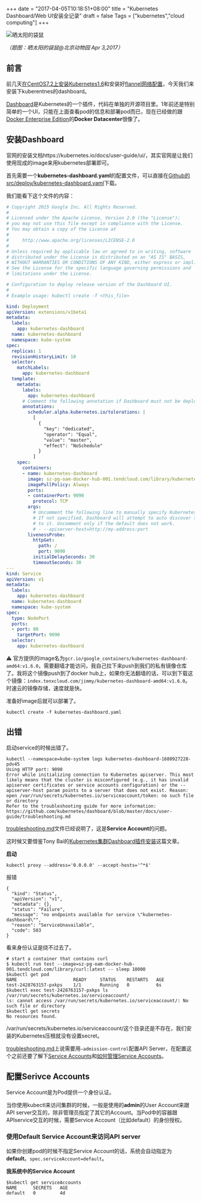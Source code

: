 +++
date = "2017-04-05T10:18:51+08:00"
title = "Kubernetes Dashboard/Web UI安装全记录"
draft = false
Tags = ["kubernetes","cloud computing"]
+++

![晒太阳的袋鼠](http://olz1di9xf.bkt.clouddn.com/2017040301.jpg)

*（题图：晒太阳的袋鼠@北京动物园 Apr 3,2017）*

## 前言

前几天[在CentOS7.2上安装Kubernetes1.6](http://rootsongjc.github.io/blogs/kubernetes-installation-on-centos/)和安装好[flannel网络配置](http://rootsongjc.github.io/blogs/kubernetes-network-config/)，今天我们来安装下kuberentnes的dashboard。

[Dashboard](https://github.com/kubernetes/dashboard)是Kubernetes的一个插件，代码在单独的开源项目里。1年前还是特别简单的一个UI，只能在上面查看pod的信息和部署pod而已，现在已经做的跟[Docker Enterprise Edition](https://www.docker.com/enterprise-edition)的**Docker Datacenter**很像了。

## 安装Dashboard

官网的安装文档https://kubernetes.io/docs/user-guide/ui/，其实官网是让我们使用现成的image来用kubernetes部署即可。

首先需要一个**kubernetes-dashboard.yaml**的配置文件，可以直接在[Github的src/deploy/kubernetes-dashboard.yaml](https://github.com/kubernetes/dashboard/blob/master/src/deploy/kubernetes-dashboard.yaml)下载。

我们能看下这个文件的内容：

```yaml
# Copyright 2015 Google Inc. All Rights Reserved.
#
# Licensed under the Apache License, Version 2.0 (the "License");
# you may not use this file except in compliance with the License.
# You may obtain a copy of the License at
#
#     http://www.apache.org/licenses/LICENSE-2.0
#
# Unless required by applicable law or agreed to in writing, software
# distributed under the License is distributed on an "AS IS" BASIS,
# WITHOUT WARRANTIES OR CONDITIONS OF ANY KIND, either express or implied.
# See the License for the specific language governing permissions and
# limitations under the License.

# Configuration to deploy release version of the Dashboard UI.
#
# Example usage: kubectl create -f <this_file>

kind: Deployment
apiVersion: extensions/v1beta1
metadata:
  labels:
    app: kubernetes-dashboard
  name: kubernetes-dashboard
  namespace: kube-system
spec:
  replicas: 1
  revisionHistoryLimit: 10
  selector:
    matchLabels:
      app: kubernetes-dashboard
  template:
    metadata:
      labels:
        app: kubernetes-dashboard
      # Comment the following annotation if Dashboard must not be deployed on master
      annotations:
        scheduler.alpha.kubernetes.io/tolerations: |
          [
            {
              "key": "dedicated",
              "operator": "Equal",
              "value": "master",
              "effect": "NoSchedule"
            }
          ]
    spec:
      containers:
      - name: kubernetes-dashboard
        image: sz-pg-oam-docker-hub-001.tendcloud.com/library/kubernetes-dashboard-amd64:v1.6.0
        imagePullPolicy: Always
        ports:
        - containerPort: 9090
          protocol: TCP
        args:
          # Uncomment the following line to manually specify Kubernetes API server Host
          # If not specified, Dashboard will attempt to auto discover the API server and connect
          # to it. Uncomment only if the default does not work.
          # - --apiserver-host=http://my-address:port
        livenessProbe:
          httpGet:
            path: /
            port: 9090
          initialDelaySeconds: 30
          timeoutSeconds: 30
---
kind: Service
apiVersion: v1
metadata:
  labels:
    app: kubernetes-dashboard
  name: kubernetes-dashboard
  namespace: kube-system
spec:
  type: NodePort
  ports:
  - port: 80
    targetPort: 9090
  selector:
    app: kubernetes-dashboard
```

⚠️ 官方提供的image名为`gcr.io/google_containers/kubernetes-dashboard-amd64:v1.6.0`，需要翻墙才能访问，我自己拉下来push到我们的私有镜像仓库了。我将这个镜像push到了docker hub上，如果你无法翻墙的话，可以到下载这个镜像：`index.tenxcloud.com/jimmy/kubernetes-dashboard-amd64:v1.6.0`。时速云的镜像存储，速度就是快。

准备好image后就可以部署了。

```
kubectl create -f kubernetes-dashboard.yaml
```

## 出错

启动service的时候出错了。

```
kubectl --namespace=kube-system logs kubernetes-dashboard-1680927228-pdv45
Using HTTP port: 9090
Error while initializing connection to Kubernetes apiserver. This most likely means that the cluster is misconfigured (e.g., it has invalid apiserver certificates or service accounts configuration) or the --apiserver-host param points to a server that does not exist. Reason: open /var/run/secrets/kubernetes.io/serviceaccount/token: no such file or directory
Refer to the troubleshooting guide for more information: https://github.com/kubernetes/dashboard/blob/master/docs/user-guide/troubleshooting.md
```

[troubleshooting.md](https://github.com/kubernetes/dashboard/blob/master/docs/user-guide/troubleshooting.md)文件已经说明了，这是**Service Account**的问题。

这时候又要借鉴Tony Bai的[Kubernetes集群Dashboard插件安装](http://tonybai.com/2017/01/19/install-dashboard-addon-for-k8s/)这篇文章。

**启动**

```
kubectl proxy --address='0.0.0.0' --accept-hosts='^*$'
```

报错

```
{
  "kind": "Status",
  "apiVersion": "v1",
  "metadata": {},
  "status": "Failure",
  "message": "no endpoints available for service \"kubernetes-dashboard\"",
  "reason": "ServiceUnavailable",
  "code": 503
}
```

看来身份认证是绕不过去了。

```
# start a container that contains curl
$ kubectl run test --image=sz-pg-oam-docker-hub-001.tendcloud.com/library/curl:latest -- sleep 10000
$kubectl get pod
NAME                     READY     STATUS    RESTARTS   AGE
test-2428763157-pxkps    1/1       Running   0          6s
$kubectl exec test-2428763157-pxkps ls /var/run/secrets/kubernetes.io/serviceaccount/
ls: cannot access /var/run/secrets/kubernetes.io/serviceaccount/: No such file or directory
$kubectl get secrets
No resources found.
```

/var/run/secrets/kubernetes.io/serviceaccount/这个目录还是不存在，我们安装的Kubernetes压根就没有设置secret。

[troubleshooting.md](https://github.com/kubernetes/dashboard/blob/master/docs/user-guide/troubleshooting.md)上说需要用`—admission-control`配置API Server，在配置这个之前还要了解下[Service Accounts](https://kubernetes.io/docs/tasks/configure-pod-container/configure-service-account/)和[如何管理Service Accounts](https://kubernetes.io/docs/tasks/configure-pod-container/configure-service-account/)。

## 配置Serivce Accounts

Service Account是为Pod提供一个身份认证。

当你使用kubectl来访问集群的时候，一般是使用的**admin**的User Account来跟API server交互的，除非管理员指定了其它的Account。当Pod中的容器跟APIservice交互的时候，需要Service Account（比如default）的身份授权。

### 使用Default Service Account来访问API server

如果你创建pod的时候不指定Service Account的话，系统会自动指定为**default**。`spec.serviceAccount=default`。

**我系统中的Service Account**

```
$kubectl get serviceAccounts
NAME      SECRETS   AGE
default   0         4d
```



